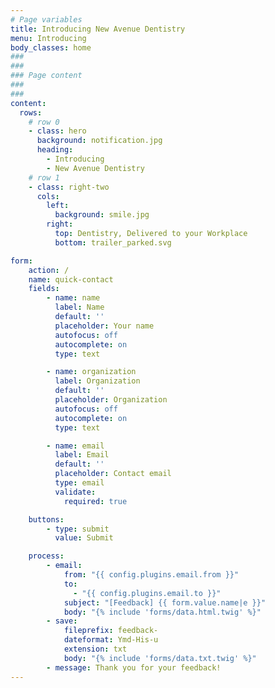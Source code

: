 ```yaml
---
# Page variables
title: Introducing New Avenue Dentistry
menu: Introducing
body_classes: home
###
###
### Page content
###
###
content:
  rows:
    # row 0
    - class: hero
      background: notification.jpg
      heading:
        - Introducing
        - New Avenue Dentistry
    # row 1
    - class: right-two
      cols:
        left:
          background: smile.jpg
        right:
          top: Dentistry, Delivered to your Workplace
          bottom: trailer_parked.svg

form:
    action: /
    name: quick-contact
    fields:
        - name: name
          label: Name
          default: ''
          placeholder: Your name
          autofocus: off
          autocomplete: on
          type: text

        - name: organization
          label: Organization
          default: ''
          placeholder: Organization
          autofocus: off
          autocomplete: on
          type: text

        - name: email
          label: Email
          default: ''
          placeholder: Contact email
          type: email
          validate:
            required: true

    buttons:
        - type: submit
          value: Submit

    process:
        - email:
            from: "{{ config.plugins.email.from }}"
            to:
              - "{{ config.plugins.email.to }}"
            subject: "[Feedback] {{ form.value.name|e }}"
            body: "{% include 'forms/data.html.twig' %}"
        - save:
            fileprefix: feedback-
            dateformat: Ymd-His-u
            extension: txt
            body: "{% include 'forms/data.txt.twig' %}"
        - message: Thank you for your feedback!
---
```

